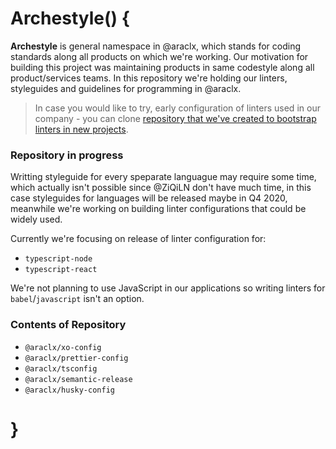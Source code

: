 # Archestyle() {

**Archestyle** is general namespace in @araclx, which stands for coding standards along all products on which we're
working. Our motivation for building this project was maintaining products in same codestyle along all product/services
teams. In this repository we're holding our linters, styleguides and guidelines for programming in @araclx.

> In case you would like to try, early configuration of linters used in our company - you can clone
> [repository that we've created to bootstrap linters in new projects](https://github.com/araclx/noddy).

### Repository in progress

Writting styleguide for every speparate languague may require some time, which actually isn't possible since @ZiQiLN
don't have much time, in this case styleguides for languages will be released maybe in Q4 2020, meanwhile we're working
on building linter configurations that could be widely used.

Currently we're focusing on release of linter configuration for:

- `typescript-node`
- `typescript-react`

We're not planning to use JavaScript in our applications so writing linters for `babel`/`javascript` isn't an option.

### Contents of Repository

- `@araclx/xo-config`
- `@araclx/prettier-config`
- `@araclx/tsconfig`
- `@araclx/semantic-release`
- `@araclx/husky-config`

# }
